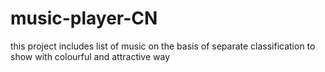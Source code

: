 # music-player-CN
this project includes list of music on the basis of separate classification to show with colourful and attractive way
